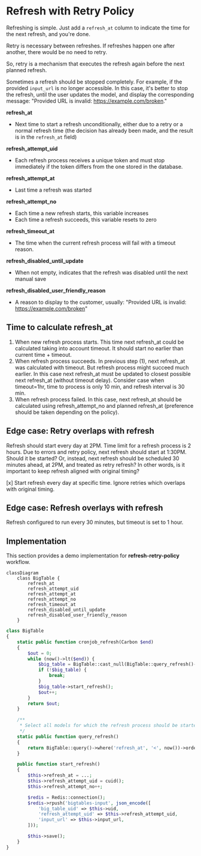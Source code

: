 # Refresh with Retry Policy

Refreshing is simple. Just add a `refresh_at` column to indicate the time for
the next refresh, and you're done.

Retry is necessary between refreshes. If refreshes happen one after another,
there would be no need to retry.

So, retry is a mechanism that executes the refresh again before the next
planned refresh.

Sometimes a refresh should be stopped completely. For example, if the provided
`input_url` is no longer accessible. In this case, it's better to stop the
refresh, until the user updates the model, and display the corresponding
message: "Provided URL is invalid: https://example.com/broken."

**refresh_at**
- Next time to start a refresh unconditionally, either due to a retry or a
  normal refresh time (the decision has already been made, and the result is in
  the `refresh_at` field)

**refresh_attempt_uid**
- Each refresh process receives a unique token and must stop immediately if the
  token differs from the one stored in the database.

**refresh_attempt_at**
- Last time a refresh was started

**refresh_attempt_no**
- Each time a new refresh starts, this variable increases
- Each time a refresh succeeds, this variable resets to zero

**refresh_timeout_at**
- The time when the current refresh process will fail with a timeout reason.

**refresh_disabled_until_update**
- When not empty, indicates that the refresh was disabled until the next manual
  save

**refresh_disabled_user_friendly_reason**
- A reason to display to the customer, usually: "Provided URL is invalid:
  https://example.com/broken"

## Time to calculate refresh_at

1. When new refresh process starts. This time next refresh_at could be
   calculated taking into account timeout. It should start no earlier than
   current time + timeout.
2. When refresh process succeeds. In previous step (1), next refresh_at was
   calculated with timeout. But refresh process might succeed much earlier. In
   this case next refresh_at must be updated to closest possible next
   refresh_at (without timeout delay). Consider case when timeout=1hr, time to
   process is only 10 min, and refresh interval is 30 min.
3. When refresh process failed. In this case, next refresh_at should be
   calculated using refresh_attempt_no and planned refresh_at (preference
   should be taken depending on the policy).

## Edge case: Retry overlaps with refresh

Refresh should start every day at 2PM. Time limit for a refresh process is 2
hours. Due to errors and retry policy, next refresh should start at 1:30PM.
Should it be started? Or, instead, next refresh should be scheduled 30 minutes
ahead, at 2PM, and treated as retry refresh? In other words, is it important to
keep refresh aligned with original timing?

[x] Start refresh every day at specific time. Ignore retries which overlaps
with original timing.

## Edge case: Refresh overlays with refresh

Refresh configured to run every 30 minutes, but timeout is set to 1 hour.

## Implementation

This section provides a demo implementation for **refresh-retry-policy** workflow.

```mermaid
classDiagram
    class BigTable {
        refresh_at
        refresh_attempt_uid
        refresh_attempt_at
        refresh_attempt_no
        refresh_timeout_at
        refresh_disabled_until_update
        refresh_disabled_user_friendly_reason
    }
```

```php
class BigTable
{
    static public function cronjob_refresh(Carbon $end)
    {
        $out = 0;
        while (now()->lt($end)) {
            $big_table = BigTable::cast_null(BigTable::query_refresh()->first());
            if (!$big_table) {
                break;
            }
            $big_table->start_refresh();
            $out++;
        }
        return $out;
    }

    /**
     * Select all models for which the refresh process should be started
     */
    static public function query_refresh()
    {
        return BigTable::query()->where('refresh_at', '<', now())->orderBy('refresh_at');
    }

    public function start_refresh()
    {
        $this->refresh_at = ...;
        $this->refresh_attempt_uid = cuid();
        $this->refresh_attempt_no++;

        $redis = Redis::connection();
        $redis->rpush('bigtables-input', json_encode([
            'big_table_uid' => $this->uid,
            'refresh_attempt_uid' => $this->refresh_attempt_uid,
            'input_url' => $this->input_url,
        ]));

        $this->save();
    }
}
```

